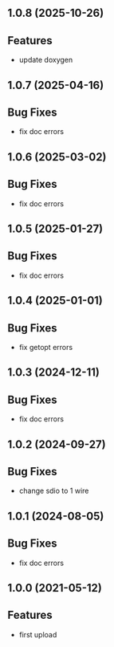 ## 1.0.8 (2025-10-26)

## Features

- update doxygen

## 1.0.7 (2025-04-16)

## Bug Fixes

- fix doc errors

## 1.0.6 (2025-03-02)

## Bug Fixes

- fix doc errors

## 1.0.5 (2025-01-27)

## Bug Fixes

- fix doc errors

## 1.0.4 (2025-01-01)

## Bug Fixes

- fix getopt errors

## 1.0.3 (2024-12-11)

## Bug Fixes

- fix doc errors

## 1.0.2 (2024-09-27)

## Bug Fixes

- change sdio to 1 wire

## 1.0.1 (2024-08-05)

## Bug Fixes

- fix doc errors

## 1.0.0 (2021-05-12)

## Features

- first upload

